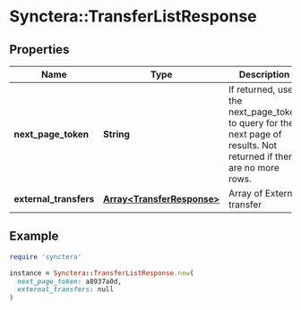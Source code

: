 # Synctera::TransferListResponse

## Properties

| Name | Type | Description | Notes |
| ---- | ---- | ----------- | ----- |
| **next_page_token** | **String** | If returned, use the next_page_token to query for the next page of results. Not returned if there are no more rows. | [optional] |
| **external_transfers** | [**Array&lt;TransferResponse&gt;**](TransferResponse.md) | Array of External transfer |  |

## Example

```ruby
require 'synctera'

instance = Synctera::TransferListResponse.new(
  next_page_token: a8937a0d,
  external_transfers: null
)
```

